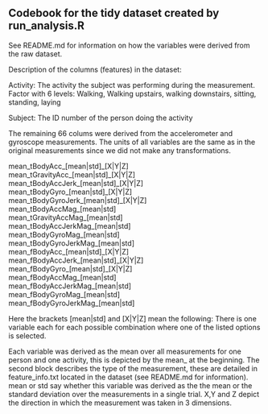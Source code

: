 ## Codebook for the tidy dataset created by run_analysis.R

See README.md for information on how the variables were derived from the raw dataset. 

Description of the columns (features) in the dataset:

Activity: The activity the subject was performing during the measurement. Factor with 6 levels: Walking, Walking upstairs, walking downstairs, sitting, standing, laying

Subject: The ID number of the person doing the activity

The remaining 66 colums were derived from the accelerometer and gyroscope measurements. The units of all variables are the same as in the original measurements since we did not make any transformations.  

mean\_tBodyAcc\_[mean|std]\_[X|Y|Z]  
mean\_tGravityAcc\_[mean|std]\_[X|Y|Z]  
mean\_tBodyAccJerk\_[mean|std]\_[X|Y|Z]  
mean\_tBodyGyro\_[mean|std]\_[X|Y|Z]  
mean\_tBodyGyroJerk\_[mean|std]\_[X|Y|Z]  
mean\_tBodyAccMag\_[mean|std]  
mean\_tGravityAccMag\_[mean|std]  
mean\_tBodyAccJerkMag\_[mean|std]  
mean\_tBodyGyroMag\_[mean|std]  
mean\_tBodyGyroJerkMag\_[mean|std]  
mean\_fBodyAcc\_[mean|std]\_[X|Y|Z]  
mean\_fBodyAccJerk\_[mean|std]\_[X|Y|Z]  
mean\_fBodyGyro\_[mean|std]\_[X|Y|Z]  
mean\_fBodyAccMag\_[mean|std]  
mean\_fBodyAccJerkMag\_[mean|std]  
mean\_fBodyGyroMag\_[mean|std]  
mean\_fBodyGyroJerkMag\_[mean|std]  

Here the brackets [mean|std] and [X|Y|Z] mean the following: There is one variable each for each possible combination where one of the listed options is selected. 

Each variable was derived as the mean over all measurements for one person and one activity, this is depicted by the mean_ at the beginning. The second block describes the type of the measurement, these are detailed in feature_info.txt located in the dataset (see README.md for information). mean or std say whether this variable was derived as the the mean or the standard deviation over the measurements in a single trial. X,Y and Z depict the direction in which the measurement was taken in 3 dimensions. 